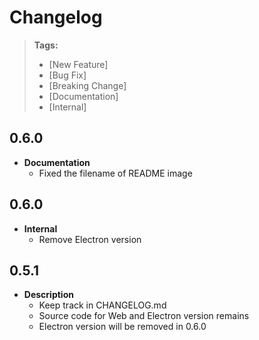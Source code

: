 # Changelog

> **Tags:**
>
> - [New Feature]
> - [Bug Fix]
> - [Breaking Change]
> - [Documentation]
> - [Internal]

## 0.6.0
- **Documentation**
  - Fixed the filename of README image

## 0.6.0
- **Internal**
  - Remove Electron version
  
## 0.5.1

- **Description**
  - Keep track in CHANGELOG.md
  - Source code for Web and Electron version remains
  - Electron version will be removed in 0.6.0
